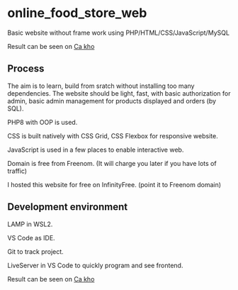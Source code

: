 # online_food_store_web
Basic website without frame work using PHP/HTML/CSS/JavaScript/MySQL

Result can be seen on [Ca kho](http://cakho.ml/)

## Process




The aim is to learn, build from sratch without installing too many dependencies. The website should be light, fast, with basic authorization for admin, basic admin management for products displayed and orders (by SQL).    

PHP8 with OOP is used.

CSS is built natively with CSS Grid, CSS Flexbox for responsive website. 

JavaScript is used in a few places to enable interactive web. 

Domain is free from Freenom. (It will charge you later if you have lots of traffic)

I hosted this website for free on InfinityFree. (point it to Freenom domain) 

## Development environment

LAMP in WSL2. 

VS Code as IDE. 

Git to track project.

LiveServer in VS Code to quickly program and see frontend.

Result can be seen on [Ca kho](http://cakho.ml/)
